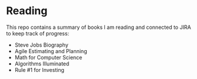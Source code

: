 # Reading

This repo contains a summary of books I am reading and connected to JIRA to
keep track of progress:

* Steve Jobs Biography
* Agile Estimating and Planning
* Math for Computer Science
* Algorithms Illuminated
* Rule #1 for Investing
